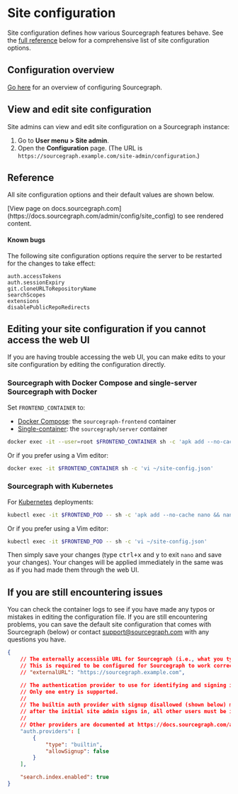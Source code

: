# Site configuration

Site configuration defines how various Sourcegraph features behave. See the [full reference](#reference) below for a comprehensive list of site configuration options.

## Configuration overview

[Go here](index.md) for an overview of configuring Sourcegraph.

## View and edit site configuration

Site admins can view and edit site configuration on a Sourcegraph instance:

1. Go to **User menu > Site admin**.
1. Open the **Configuration** page. (The URL is `https://sourcegraph.example.com/site-admin/configuration`.)

## Reference

All site configuration options and their default values are shown below.

<div markdown-func=jsonschemadoc jsonschemadoc:path="admin/config/site.schema.json">[View page on docs.sourcegraph.com](https://docs.sourcegraph.com/admin/config/site_config) to see rendered content.</div>

#### Known bugs

The following site configuration options require the server to be restarted for the changes to take effect:

```
auth.accessTokens
auth.sessionExpiry
git.cloneURLToRepositoryName
searchScopes
extensions
disablePublicRepoRedirects
```

## Editing your site configuration if you cannot access the web UI

If you are having trouble accessing the web UI, you can make edits to your site configuration by editing the configuration directly.

### Sourcegraph with Docker Compose and single-server Sourcegraph with Docker

Set `FRONTEND_CONTAINER` to:

- [Docker Compose](../install/docker-compose/index.md): the `sourcegraph-frontend` container
- [Single-container](../install/docker/index.md): the `sourcegraph/server` container

```sh
docker exec -it --user=root $FRONTEND_CONTAINER sh -c 'apk add --no-cache && nano /home/sourcegraph/site-config.json'
```

Or if you prefer using a Vim editor:

```sh
docker exec -it $FRONTEND_CONTAINER sh -c 'vi ~/site-config.json'
```

### Sourcegraph with Kubernetes

For [Kubernetes](../install/kubernetes/index.md) deployments:

```sh
kubectl exec -it $FRONTEND_POD -- sh -c 'apk add --no-cache nano && nano ~/site-config.json'
```

Or if you prefer using a Vim editor:

```sh
kubectl exec -it $FRONTEND_POD -- sh -c 'vi ~/site-config.json'
```

Then simply save your changes (type <kbd>ctrl+x</kbd> and <kbd>y</kbd> to exit `nano` and save your changes). Your changes will be applied immediately in the same was as if you had made them through the web UI.

## If you are still encountering issues

You can check the container logs to see if you have made any typos or mistakes in editing the configuration file. If you are still encountering problems, you can save the default site configuration that comes with Sourcegraph (below) or contact support@sourcegraph.com with any questions you have.

```json
{
	// The externally accessible URL for Sourcegraph (i.e., what you type into your browser)
	// This is required to be configured for Sourcegraph to work correctly.
	// "externalURL": "https://sourcegraph.example.com",

	// The authentication provider to use for identifying and signing in users.
	// Only one entry is supported.
	//
	// The builtin auth provider with signup disallowed (shown below) means that
	// after the initial site admin signs in, all other users must be invited.
	//
	// Other providers are documented at https://docs.sourcegraph.com/admin/auth.
	"auth.providers": [
		{
			"type": "builtin",
			"allowSignup": false
		}
	],

	"search.index.enabled": true
}
```
